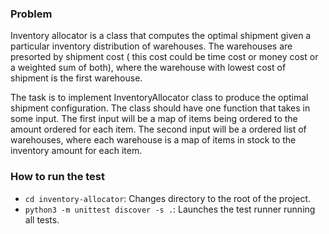 ### Problem

Inventory allocator is a class that computes the optimal shipment
given a particular inventory distribution of warehouses.
The warehouses are presorted by shipment cost (
this cost could be time cost or money cost or a weighted sum of both),
where the warehouse with lowest cost of shipment is the first warehouse.

The task is to implement InventoryAllocator class to produce the optimal shipment configuration.
The class should have one function that takes in some input.
The first input will be a map of items being ordered to the amount ordered for each item.
The second input will be a ordered list of warehouses,
where each warehouse is a map of items in stock to the inventory amount for each item.

### How to run the test
- `cd inventory-allocator`: Changes directory to the root of the project.
- `python3 -m unittest discover -s .`: Launches the test runner running all tests.
